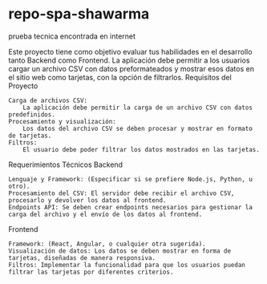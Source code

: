 # repo-spa-shawarma
prueba tecnica encontrada en internet 

Este proyecto tiene como objetivo evaluar tus habilidades en el desarrollo tanto Backend como Frontend. La aplicación debe permitir a los usuarios cargar un archivo CSV con datos preformateados y mostrar esos datos en el sitio web como tarjetas, con la opción de filtrarlos.
Requisitos del Proyecto

    Carga de archivos CSV:
        La aplicación debe permitir la carga de un archivo CSV con datos predefinidos.
    Procesamiento y visualización:
        Los datos del archivo CSV se deben procesar y mostrar en formato de tarjetas.
    Filtros:
        El usuario debe poder filtrar los datos mostrados en las tarjetas.

Requerimientos Técnicos
Backend

    Lenguaje y Framework: (Especificar si se prefiere Node.js, Python, u otro).
    Procesamiento del CSV: El servidor debe recibir el archivo CSV, procesarlo y devolver los datos al frontend.
    Endpoints API: Se deben crear endpoints necesarios para gestionar la carga del archivo y el envío de los datos al frontend.

Frontend

    Framework: (React, Angular, o cualquier otra sugerida).
    Visualización de datos: Los datos se deben mostrar en forma de tarjetas, diseñadas de manera responsiva.
    Filtros: Implementar la funcionalidad para que los usuarios puedan filtrar las tarjetas por diferentes criterios.
